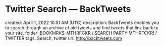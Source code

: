 # Twitter Search — BackTweets

created: April 1, 2022 10:51 AM (UTC)
description: BackTweets enables you to search through an archive of old tweets and find tweets that link back to your site.
folder: BOOKMRKS-MTHRFCKR / SEARCH PARTY MTHRFCKR! / TWITTER
tags: Search, twitter
url: http://backtweets.com